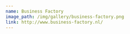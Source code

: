 ```yaml
---
name: Business Factory
image_path: /img/gallery/business-factory.png
link: http://www.business-factory.nl/
---
```

